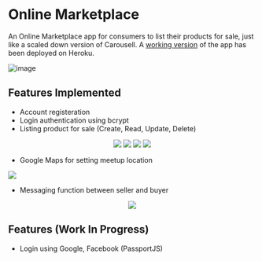 # Online Marketplace
An Online Marketplace app for consumers to list their products for sale, just like a scaled down version of Carousell. A <a href="https://zx-online-marketplace.herokuapp.com/" target="_blank" >working version</a> of the app has been deployed on Heroku.

![image](https://user-images.githubusercontent.com/78526590/133892771-4bee1306-9e5a-4cec-abc0-7c7aef207156.png)

## Features Implemented
- Account registeration
- Login authentication using bcrypt
- Listing product for sale (Create, Read, Update, Delete)

<p align="center">
  <img src="https://user-images.githubusercontent.com/78526590/133894772-f0a27e52-5d96-4a9b-8e2c-b9420ff067b1.png" />
  <img src="https://user-images.githubusercontent.com/78526590/133894691-7feb2aa6-3b2b-47f9-8c52-1fa0e2251ea6.png" />
  <img src="https://user-images.githubusercontent.com/78526590/133894725-f6a5838a-e3ee-4df3-9a92-23c9c77fac11.png" />
  <img src="https://user-images.githubusercontent.com/78526590/133894655-04fa3f0f-f5a3-4671-a944-8d186e4ed801.png" />
</p>

- Google Maps for setting meetup location

<p align="left">
<img src="https://user-images.githubusercontent.com/78526590/133893088-1919c52b-2666-48be-9c73-0b0d9cb79396.png" />
</p>

- Messaging function between seller and buyer
<p align="center">
<img src="https://user-images.githubusercontent.com/78526590/133893149-955664c8-c8d3-4297-b098-55a5be0c1f08.png" />
</p>

## Features (Work In Progress)
- Login using Google, Facebook (PassportJS)
